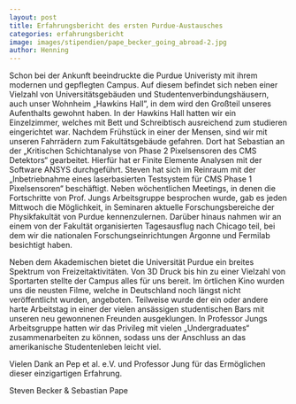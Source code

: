 ```yaml
---
layout: post
title: Erfahrungsbericht des ersten Purdue-Austausches
categories: erfahrungsbericht
image: images/stipendien/pape_becker_going_abroad-2.jpg
author: Henning
---
```


Schon bei der Ankunft beeindruckte die Purdue Univeristy mit ihrem modernen und gepflegten Campus. 
Auf diesem befindet sich neben einer Vielzahl von Universitätsgebäuden und Studentenverbindungshäusern,
auch unser Wohnheim „Hawkins Hall”, in dem wird den Großteil unseres Aufenthalts gewohnt haben.
In der Hawkins Hall hatten wir ein Einzelzimmer, welches mit Bett und Schreibtisch ausreichend zum studieren eingerichtet war.
Nachdem Frühstück in einer der Mensen, sind wir mit unseren Fahrrädern zum Fakultätsgebäude gefahren.
Dort hat Sebastian an der „Kritischen Schichtanalyse von Phase 2 Pixelsensoren des  CMS Detektors“ gearbeitet.
Hierfür hat er Finite Elemente Analysen mit der Software ANSYS durchgeführt.
Steven hat sich im Reinraum mit der „Inbetriebnahme eines laserbasierten Testsystem für CMS Phase 1 Pixelsensoren“ beschäftigt.
Neben wöchentlichen Meetings, in denen die Fortschritte von Prof. Jungs Arbeitsgruppe besprochen wurde,
gab es jeden Mittwoch die Möglichkeit, in Seminaren aktuelle Forschungsbereiche der Physikfakultät von Purdue kennenzulernen.
Darüber hinaus nahmen wir an einem von der Fakultät organisierten Tagesausflug nach Chicago teil,
bei dem wir die nationalen Forschungseinrichtungen Argonne und Fermilab besichtigt haben.

Neben dem Akademischen bietet die Universität Purdue ein breites Spektrum von Freizeitaktivitäten.
Von 3D Druck bis hin zu einer Vielzahl von Sportarten stellte der Campus alles für uns bereit.
Im örtlichen Kino wurden uns die neusten Filme, welche in Deutschland noch längst nicht veröffentlicht wurden, angeboten.
Teilweise wurde der ein oder andere harte Arbeitstag in einer der vielen ansässigen studentischen Bars mit unseren neu gewonnenen Freunden ausgeklungen.
In Professor Jungs Arbeitsgruppe hatten wir das Privileg mit vielen „Undergraduates“ zusammenarbeiten zu können, sodass uns der Anschluss an das amerikanische Studentenleben leicht viel.

Vielen Dank an Pep et al. e.V. und Professor Jung für das Ermöglichen dieser einzigartigen Erfahrung.

Steven Becker & Sebastian Pape

